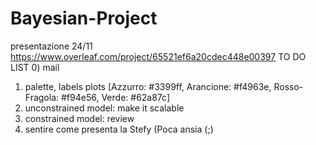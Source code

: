 # Bayesian-Project
presentazione 24/11 https://www.overleaf.com/project/65521ef6a20cdec448e00397
TO DO LIST
0) mail
1) palette, labels plots  [Azzurro: #3399ff, Arancione: #f4963e, Rosso-Fragola: #f94e56, Verde: #62a87c]
2) unconstrained model: make it scalable
3) constrained model: review
4) sentire come presenta la Stefy (Poca ansia (;)
